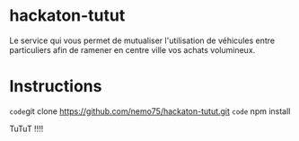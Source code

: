 # hackaton-tutut

Le service qui vous permet de mutualiser l'utilisation de véhicules entre particuliers afin de ramener en centre ville vos achats volumineux.

# Instructions

`code`git clone https://github.com/nemo75/hackaton-tutut.git
`code` npm install

TuTuT !!!!
